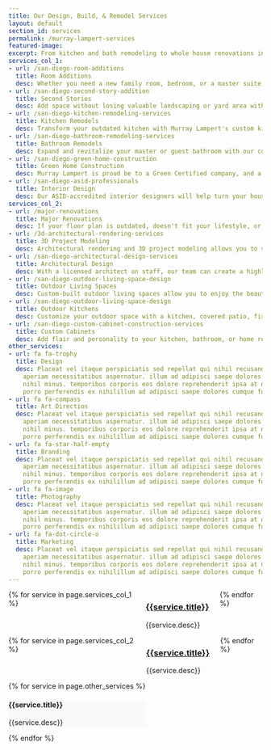 ```yaml
---
title: Our Design, Build, & Remodel Services
layout: default
section_id: services
permalink: /murray-lampert-services
featured-image:
excerpt: From kitchen and bath remodeling to whole house renovations in San Diego, Murray Lampert Design, Build, Remodel. Learn more about our services today!
services_col_1:
- url: /san-diego-room-additions
  title: Room Additions
  desc: Whether you need a new family room, bedroom, or a master suite, Murray Lampert’s San Diego room addition services can deliver what you need.
- url: /san-diego-second-story-addition
  title: Second Stories
  desc: Add space without losing valuable landscaping or yard area with a second story addition. Our goal as a second story contractor in San Diego is to deliver quality, value, and satisfaction.
- url: /san-diego-kitchen-remodeling-services
  title: Kitchen Remodels
  desc: Transform your outdated kitchen with Murray Lampert's custom kitchen remodeling service. Get a new look by replacing cabinets, counters, appliances, fixtures, finishes, and more.
- url: /san-diego-bathroom-remodeling-services
  title: Bathroom Remodels
  desc: Expand and revitalize your master or guest bathroom with our custom San Diego bathroom remodeling services.
- url: /san-diego-green-home-construction
  title: Green Home Construction
  desc: Murray Lampert is proud be to a Green Certified company, and a leading eco-friendly home remodeling contractor in San Diego.
- url: /san-diego-asid-professionals
  title: Interior Design
  desc: Our ASID-accredited interior designers will help turn your house into a home. See your vision come to life with Murray Lampert.
services_col_2:
- url: /major-renovations
  title: Major Renovations
  desc: If your floor plan is outdated, doesn't fit your lifestyle, or provide enough space, a major home renovation may be a great solution.
- url: /3d-architectural-rendering-services
  title: 3D Project Modeling
  desc: Architectural rendering and 3D project modeling allows you to visualize your finished home remodel project before we start work.
- url: /san-diego-architectural-design-services
  title: Architectural Design
  desc: With a licensed architect on staff, our team can create a highly detailed plan that will exceed your expectations.
- url: /san-diego-outdoor-living-space-design
  title: Outdoor Living Spaces
  desc: Custom-built outdoor living spaces allow you to enjoy the beautiful San Diego weather. Outdoor fireplaces, kitchens, and more.
- url: /san-diego-outdoor-living-space-design
  title: Outdoor Kitchens
  desc: Customize your outdoor space with a kitchen, covered patio, fireplace, or a fire pit. Perfect for those weekend cookouts and summer BBQs with friends and family.
- url: /san-diego-custom-cabinet-construction-services
  title: Custom Cabinets
  desc: Add flair and personality to your kitchen, bathroom, or home remodeling project with custom cabinets.  
other_services:
- url: fa fa-trophy
  title: Design
  desc: Placeat vel itaque perspiciatis sed repellat qui nihil recusandae doloremque
    aperiam necessitatibus aspernatur. illum ad adipisci saepe dolores cumque fugit
    nihil minus. temporibus corporis eos dolore reprehenderit ipsa at neque ab ut
    porro perferendis ex nihilillum ad adipisci saepe dolores cumque fugit nihil minus.
- url: fa fa-compass
  title: Art Direction
  desc: Placeat vel itaque perspiciatis sed repellat qui nihil recusandae doloremque
    aperiam necessitatibus aspernatur. illum ad adipisci saepe dolores cumque fugit
    nihil minus. temporibus corporis eos dolore reprehenderit ipsa at neque ab ut
    porro perferendis ex nihilillum ad adipisci saepe dolores cumque fugit nihil minus.
- url: fa fa-star-half-empty
  title: Branding
  desc: Placeat vel itaque perspiciatis sed repellat qui nihil recusandae doloremque
    aperiam necessitatibus aspernatur. illum ad adipisci saepe dolores cumque fugit
    nihil minus. temporibus corporis eos dolore reprehenderit ipsa at neque ab ut
    porro perferendis ex nihilillum ad adipisci saepe dolores cumque fugit nihil minus.
- url: fa fa-image
  title: Photography
  desc: Placeat vel itaque perspiciatis sed repellat qui nihil recusandae doloremque
    aperiam necessitatibus aspernatur. illum ad adipisci saepe dolores cumque fugit
    nihil minus. temporibus corporis eos dolore reprehenderit ipsa at neque ab ut
    porro perferendis ex nihilillum ad adipisci saepe dolores cumque fugit nihil minus.
- url: fa fa-dot-circle-o
  title: Marketing
  desc: Placeat vel itaque perspiciatis sed repellat qui nihil recusandae doloremque
    aperiam necessitatibus aspernatur. illum ad adipisci saepe dolores cumque fugit
    nihil minus. temporibus corporis eos dolore reprehenderit ipsa at neque ab ut
    porro perferendis ex nihilillum ad adipisci saepe dolores cumque fugit nihil minus.
---
```


  <div class='medium-6 columns'>
    {% for service in page.services_col_1 %}
      <div class='fadein mod modIconText' data-delay='{{ 300 | times:forloop.index0 }}'>
        <div class='icon-text-simple'>
          <h3><a href='{{site.url}}{{service.url}}'>{{service.title}}</a></h3>
          <p>{{service.desc}}</p>
        </div>
        <div class='two spacing'></div>
      </div>
    {% endfor %}
  </div>
  <div class='medium-6 columns'>
    {% for service in page.services_col_2 %}
      <div class='fadein mod modIconText' data-delay='{{ 300 | times:forloop.index0 }}'>
        <div class='icon-text-simple'>
          <h3><a href='{{site.url}}{{service.url}}'>{{service.title}}</a></h3>
          <p>{{service.desc}}</p>
        </div>
        <div class='two spacing'></div>
      </div>
    {% endfor %}
  </div>

  <div class='full'>
    <div class='row'>
      <div class='large-12 columns'>
        <div class='mod modBoxedTextSlider'>
          <div class='boxes'>
            {% for service in page.other_services %}
              <div class='box' style='background: #f9f9f9;'>
                <i class='{{service.icon_class}}'></i>
                <h4>{{service.title}}</h4>
                <p>{{service.desc}}</p>
              </div>
            {% endfor %}
          </div>
        </div>
      </div>
    </div>
  </div>
